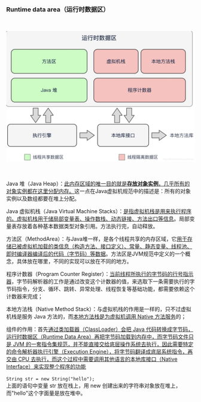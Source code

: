### Runtime data area（运行时数据区）

‍

![image](assets/README/image-20230216153127-xzve28i.png "Java 运行时数据区")​

‍

Java 堆（Java Heap）：​<u>此内存区域的唯一目的就是</u>​**<u>存放对象实例</u>**​<u>，几乎所有的对象实例都在这里分配内存。</u>这一点在Java虚拟机规范中的描述是：所有的对象实例以及数组都要在堆上分配。

Java 虚拟机栈（Java Virtual Machine Stacks）：​<u>是指</u>​<u>虚拟机栈是用来执行程序的</u><u>。虚拟机栈用于储局部变量表、操作数栈、动态链接、方法出口等信息</u>。局部变量表存放着各种基本数据类型对象引用。方法执行完，自动释放。

方法区（MethodArea）：与Java堆一样，是各个线程共享的内存区域，它<u>用于存储已被虚拟机加载的类信息（构造方法、接口定义）、常量、静态变量、线程池、即时编译器编译后的代码（字节码）等数据</u>。方法区是JVM规范中定义的一个概念，具体放在哪里，不同的实现可以放在不同的地方。

程序计数器（Program Counter Register）：​<u>当前线程所执行的字节码的行号指示器</u>，字节码解析器的工作是通过改变这个计数器的值，来选取下一条需要执行的字节码指令，分支、循环、跳转、异常处理、线程恢复等基础功能，都需要依赖这个计数器来完成；

本地方法栈（Native Method Stack）：与虚拟机栈的作用是一样的，只不过虚拟机栈是服务 Java 方法的，而<u>本地方法栈是为虚拟机调用 Native 方法服务</u>的；

组件的作用：首先<u>通过类加载器（ClassLoader）会把 Java 代码转换成字节码，运行时数据区（Runtime Data Area）再把字节码加载到内存中，而字节码文件只是 JVM 的一套指令集规范，并不能直接交给底层操作系统去执行，因此需要特定的命令解析器执行引擎（Execution Engine），将字节码翻译成底层系统指令，再交由 CPU 去执行，而这个过程中需要调用其他语言的本地库接口（Native Interface）来实现整个程序的功能</u>

`String str = new String("hello");`​  
上面的语句中变量 str 放在栈上，用 new 创建出来的字符串对象放在堆上，而"hello"这个字面量是放在堆中。  